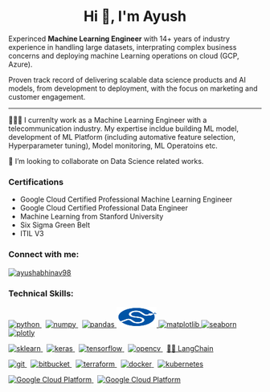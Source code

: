 <h1 align="center">Hi 👋, I'm Ayush</h1>

<h7 align="center"> Experinced <b>Machine Learning Engineer</b> with 14+ years of industry experience in handling large datasets, interprating complex business concerns and deploying machine Learning operations on cloud (GCP, Azure).</h7>

<h7 aligh="center">
Proven track record of delivering scalable data science products and AI models, from development to deployment, with the focus on marketing and customer engagement. 
</h7>
<hr>
<p>
🧑🏻‍💻 I currenlty work as a Machine Learning Engineer with a telecommunication industry. My expertise incldue building ML model, development of ML Platform (including automative feature selection, Hyperparameter tuning), Model monitoring, ML Operatoins etc. 
    
👯 I’m looking to collaborate on Data Science related works.
</p>
<h3 align="left">Certifications</h3>
<p align="left">
    <ul>
    <li>Google Cloud Certified Professional Machine Learning Engineer</li>
    <li>Google Cloud Certified Professional Data Engineer</li>
    <li>Machine Learning from Stanford University</li>
    <li>Six Sigma Green Belt</li>
    <li>ITIL V3</li>
    </ul>
</p>


<h3 align="left">Connect with me:</h3>
<p align="left">
    <a href="https://linkedin.com/in/ayushabhinav98" target="blank"><img align="center" src="https://raw.githubusercontent.com/rahuldkjain/github-profile-readme-generator/master/src/images/icons/Social/linked-in-alt.svg" alt="ayushabhinav98" height="30" width="40" /></a>
</p>


<h3 align="left">Technical Skills:</h3>
<p align="left">
    <a href="https://www.python.org/" target="_blank" rel="noreferrer"> <img src="https://www.vectorlogo.zone/logos/python/python-official.svg" alt="python" width="80" height="40" /> </a> &nbsp
    <a href="https://numpy.org/" target="_blank" rel="noreferrer"> <img src="https://www.vectorlogo.zone/logos/numpy/numpy-ar21.svg" alt="numpy" width="80" height="40" /> </a> &nbsp
    <a href="https://pandas.pydata.org/" target="_blank" rel="noreferrer"> <img src="https://pandas.pydata.org/static/img/pandas.svg" alt="pandas" width="80" height="40" /> </a>
<a href="https://scipy.org/" target="_blank" rel="noreferrer"> <img src="https://raw.githubusercontent.com/scipy/scipy/main/doc/source/_static/logo.svg" alt="scipy" width="80" height="40" /> </a>
    <a href="https://matplotlib.org/" target="_blank" rel="noreferrer"> <img src="https://matplotlib.org/_static/logo2.svg" alt="matplotlib" width="80" height="40" /> </a>
    <a href="https://seaborn.pydata.org/" target="_blank" rel="noreferrer"> <img src="https://raw.githubusercontent.com/mwaskom/seaborn/master/doc/_static/logo-wide-lightbg.svg" alt="seaborn" width="80" height="40" /> </a>
    <a href="https://plotly.com/" target="_blank" rel="noreferrer"> <img src="https://www.vectorlogo.zone/logos/plotly/plotly-ar21.svg" alt="plotly" width="80" height="40" /> </a>
</p>
<p align="left">
    <a href="https://scikit-learn.org/stable/" target="_blank" rel="noreferrer"> <img src="https://raw.githubusercontent.com/scikit-learn/scikit-learn/main/doc/logos/scikit-learn-logo.png" alt="sklearn" width="80" height="40" /> </a> &nbsp
    <a href="https://keras.io/" target="_blank" rel="noreferrer"> <img src="https://keras.io/img/logo-k-keras-wb.png" alt="keras" width="80" height="40" /> </a> &nbsp
    <a href="https://www.tensorflow.org/" target="_blank" rel="noreferrer"> <img src="https://www.tensorflow.org/images/tf_logo_horizontal.png" alt="tensorflow" width="80" height="40" /> </a> &nbsp
    <a href="https://opencv.org/" target="_blank" rel="noreferrer"> <img src="https://www.vectorlogo.zone/logos/opencv/opencv-ar21.svg" alt="opencv" width="80" height="40" /> </a> &nbsp
    <a href="https://www.langchain.com/" target="_blank" rel="noreferrer"> 🦜️🔗 LangChain</a>
</p>
<p align="left">
    <a href="https://git-scm.com/" target="_blank" rel="noreferrer"> <img src="https://www.vectorlogo.zone/logos/git-scm/git-scm-ar21.svg"     alt="git" width="80" height="40" /> </a> &nbsp
     <a href="https://bitbucket.org/product/" target="_blank" rel="noreferrer"> <img src="https://www.vectorlogo.zone/logos/bitbucket/bitbucket-official.svg" alt="bitbucket" width="80" height="40" /> </a> &nbsp
    <a href="https://www.terraform.io/" target="_blank" rel="noreferrer"> <img src="https://www.vectorlogo.zone/logos/terraformio/terraformio-ar21.svg" alt="terraform" width="80" height="40" /> </a> &nbsp
    <a href="https://www.docker.com/" target="_blank" rel="noreferrer"> <img src="https://www.vectorlogo.zone/logos/docker/docker-ar21.svg" alt="docker" width="80" height="40" /> </a> &nbsp
    <a href="https://kubernetes.io/" target="_blank" rel="noreferrer"> <img src="https://www.vectorlogo.zone/logos/kubernetes/kubernetes-ar21.svg" alt="kubernetes" width="80" height="40" /> </a> 
</p>
<p align="left">
    <a href="https://cloud.google.com/?hl=en" target="_blank" rel="noreferrer"> <img src="https://www.vectorlogo.zone/logos/google_cloud/google_cloud-ar21.svg" alt="Google Cloud Platform" width="80" height="60" /> </a>  &nbsp
    <a href="https://azure.microsoft.com/" target="_blank" rel="noreferrer"> <img src="https://www.vectorlogo.zone/logos/microsoft_azure/microsoft_azure-ar21.svg" alt="Google Cloud Platform" width="100" height="60" /> </a> 
</p>




<!--
**ayushabhinav/ayushabhinav** is a ✨ _special_ ✨ repository because its `README.md` (this file) appears on your GitHub profile.

Here are some ideas to get you started:

- 🔭 I’m currently working on ...
- 🌱 I’m currently learning ...
- 👯 I’m looking to collaborate on ...
- 🤔 I’m looking for help with ...
- 💬 Ask me about ...
- 📫 How to reach me: ...
- 😄 Pronouns: ...
- ⚡ Fun fact: ...
-->
